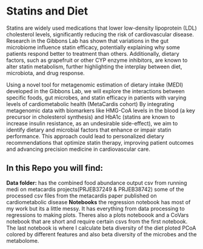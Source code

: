 # Statins and Diet
Statins are widely used medications that lower low-density lipoprotein (LDL) cholesterol levels, significantly reducing the risk of cardiovascular disease. Research in the Gibbons Lab has shown that variations in the gut microbiome influence statin efficacy, potentially explaining why some patients respond better to treatment than others. Additionally, dietary factors, such as grapefruit or other CYP enzyme inhibitors, are known to alter statin metabolism, further highlighting the interplay between diet, microbiota, and drug response.

Using a novel tool for metagenomic estimation of dietary intake (MEDI) developed in the Gibbons Lab, we will explore the interactions between specific foods, gut microbes, and statin efficacy in patients with varying levels of cardiometabolic health (MetaCardis cohort) By integrating metagenomic data with biomarkers like HMG-CoA levels in the blood (a key precursor in cholesterol synthesis) and HbA1c (statins are known to increase insulin resistance, as an undesirable side-effect), we aim to identify dietary and microbial factors that enhance or impair statin performance. This approach could lead to personalized dietary recommendations that optimize statin therapy, improving patient outcomes and advancing precision medicine in cardiovascular care.

## In this Repo you will find:
**Data folder:** 
has the combined food abundance output csv from running medi on metacardis projects(PRJEB37249 & PRJEB38742)
some of the processed csv files from the metacardis paper published on cardiometabolic disease
**Notebooks**
the regression notebook has most of my work but its a little messy. It has everything from data processing to regressions to making plots. Theres also a plots noteboook and a CoVars notebook that are short and require certain csvs from the first notebook. The last notebook is where I calculate beta diversity of the diet ploted PCoA colored by different features and also beta diversity of the microbes and the metabolome. 

